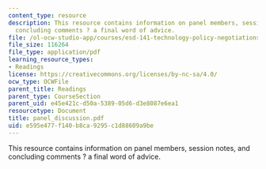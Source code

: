 ```yaml
---
content_type: resource
description: This resource contains information on panel members, session notes, and
  concluding comments ? a final word of advice.
file: /ol-ocw-studio-app/courses/esd-141-technology-policy-negotiations-spring-2006/e595e477f140b8ca9295c1d88609a9be_panel_discussion.pdf
file_size: 116264
file_type: application/pdf
learning_resource_types:
- Readings
license: https://creativecommons.org/licenses/by-nc-sa/4.0/
ocw_type: OCWFile
parent_title: Readings
parent_type: CourseSection
parent_uid: e45e421c-d50a-5389-05d6-d3e8087e6ea1
resourcetype: Document
title: panel_discussion.pdf
uid: e595e477-f140-b8ca-9295-c1d88609a9be
---
```

This resource contains information on panel members, session notes, and concluding comments ? a final word of advice.